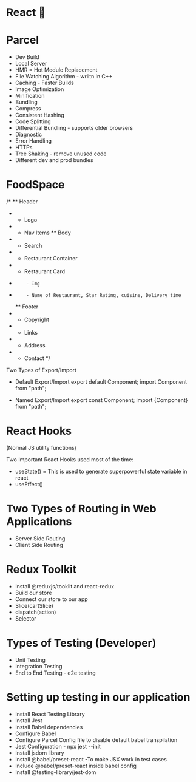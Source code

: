 # React 🚀

# Parcel

- Dev Build
- Local Server
- HMR = Hot Module Replacement
- File Watching Algorithm - wriitn in C++
- Caching - Faster Builds
- Image Optimization
- Minification
- Bundling
- Compress
- Consistent Hashing
- Code Splitting
- Differential Bundling - supports older browsers
- Diagnostic
- Error Handling
- HTTPs
- Tree Shaking - remove unused code
- Different dev and prod bundles

# FoodSpace

/\*
\*\* Header

- - Logo
- - Nav Items
    \*\* Body
- - Search
- - Restaurant Container
- - Restaurant Card
-         - Img
-         - Name of Restaurant, Star Rating, cuisine, Delivery time
  \*\* Footer
- - Copyright
- - Links
- - Address
- - Contact
    \*/

Two Types of Export/Import

- Default Export/Import
  export default Component;
  import Component from "path";

- Named Export/Import
  export const Component;
  import {Component} from "path";

# React Hooks

(Normal JS utility functions)

Two Important React Hooks used most of the time:

- useState() = This is used to generate superpowerful state variable in react
- useEffect()

# Two Types of Routing in Web Applications

- Server Side Routing
- Client Side Routing

# Redux Toolkit

- Install @reduxjs/tooklit and react-redux
- Build our store
- Connect our store to our app
- Slice(cartSlice)
- dispatch(action)
- Selector

# Types of Testing (Developer)

- Unit Testing
- Integration Testing
- End to End Testing - e2e testing

# Setting up testing in our application

- Install React Testing Library
- Install Jest
- Install Babel dependencies
- Configure Babel
- Configure Parcel Config file to disable default babel transpilation
- Jest Configuration - npx jest --init
- Install jsdom library
- Install @babel/preset-react -To make JSX work in test cases
- Include @babel/preset-react inside babel config
- Install @testing-library/jest-dom
